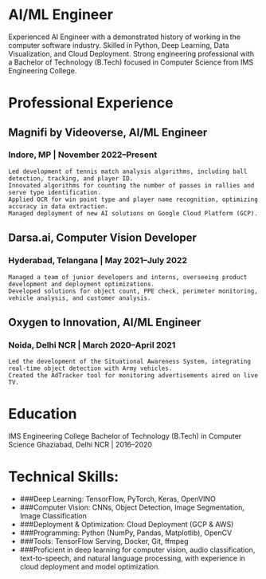 # AI/ML Engineer

Experienced AI Engineer with a demonstrated history of working in the computer software industry. Skilled in Python, Deep Learning, Data Visualization, and Cloud Deployment. Strong engineering professional with a Bachelor of Technology (B.Tech) focused in Computer Science from IMS Engineering College.

# Professional Experience
## Magnifi by Videoverse, AI/ML Engineer
### Indore, MP | November 2022–Present

    Led development of tennis match analysis algorithms, including ball detection, tracking, and player ID.
    Innovated algorithms for counting the number of passes in rallies and serve type identification.
    Applied OCR for win point type and player name recognition, optimizing accuracy in data extraction.
    Managed deployment of new AI solutions on Google Cloud Platform (GCP).

## Darsa.ai, Computer Vision Developer
### Hyderabad, Telangana | May 2021–July 2022

    Managed a team of junior developers and interns, overseeing product development and deployment optimizations.
    Developed solutions for object count, PPE check, perimeter monitoring, vehicle analysis, and customer analysis.

## Oxygen to Innovation, AI/ML Engineer
### Noida, Delhi NCR | March 2020–April 2021

    Led the development of the Situational Awareness System, integrating real-time object detection with Army vehicles.
    Created the AdTracker tool for monitoring advertisements aired on live TV.

# Education

IMS Engineering College
Bachelor of Technology (B.Tech) in Computer Science
Ghaziabad, Delhi NCR | 2016–2020

# Technical Skills:
- ###Deep Learning: TensorFlow, PyTorch, Keras, OpenVINO
- ###Computer Vision: CNNs, Object Detection, Image Segmentation, Image Classification
- ###Deployment & Optimization: Cloud Deployment (GCP & AWS)
- ###Programming: Python (NumPy, Pandas, Matplotlib), OpenCV
- ###Tools: TensorFlow Serving, Docker, Git, ffmpeg
- ###Proficient in deep learning for computer vision, audio classification, text-to-speech,
   and natural language processing, with experience in cloud deployment and model optimization.
